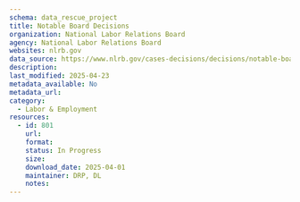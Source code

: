 ```yaml
---
schema: data_rescue_project 
title: Notable Board Decisions
organization: National Labor Relations Board
agency: National Labor Relations Board
websites: nlrb.gov
data_source: https://www.nlrb.gov/cases-decisions/decisions/notable-board-decisions
description: 
last_modified: 2025-04-23
metadata_available: No
metadata_url: 
category:
  - Labor & Employment 
resources:
  - id: 801
    url: 
    format: 
    status: In Progress
    size: 
    download_date: 2025-04-01
    maintainer: DRP, DL
    notes: 
---
```


